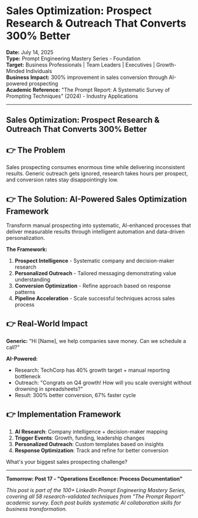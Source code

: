 # Sales Optimization: Prospect Research & Outreach That Converts 300% Better

**Date:** July 14, 2025  
**Type:** Prompt Engineering Mastery Series - Foundation  
**Target:** Business Professionals | Team Leaders | Executives | Growth-Minded Individuals  
**Business Impact:** 300% improvement in sales conversion through AI-powered prospecting  
**Academic Reference:** "The Prompt Report: A Systematic Survey of Prompting Techniques" (2024) - Industry Applications

---

## Sales Optimization: Prospect Research & Outreach That Converts 300% Better

## 👉 The Problem

Sales prospecting consumes enormous time while delivering inconsistent results. Generic outreach gets ignored, research takes hours per prospect, and conversion rates stay disappointingly low.

## 👉 The Solution: AI-Powered Sales Optimization Framework

Transform manual prospecting into systematic, AI-enhanced processes that deliver measurable results through intelligent automation and data-driven personalization.

**The Framework:**
1. **Prospect Intelligence** - Systematic company and decision-maker research
2. **Personalized Outreach** - Tailored messaging demonstrating value understanding
3. **Conversion Optimization** - Refine approach based on response patterns
4. **Pipeline Acceleration** - Scale successful techniques across sales process

## 👉 Real-World Impact

**Generic:** "Hi [Name], we help companies save money. Can we schedule a call?"

**AI-Powered:** 
- Research: TechCorp has 40% growth target + manual reporting bottleneck
- Outreach: "Congrats on Q4 growth! How will you scale oversight without drowning in spreadsheets?"
- Result: 300% better conversion, 67% faster cycle

## 👉 Implementation Framework

1. **AI Research**: Company intelligence + decision-maker mapping
2. **Trigger Events**: Growth, funding, leadership changes
3. **Personalized Outreach**: Custom templates based on insights
4. **Response Optimization**: Track and refine for better conversion

What's your biggest sales prospecting challenge?

---

**Tomorrow: Post 17 - "Operations Excellence: Process Documentation"**

*This post is part of the 100+ LinkedIn Prompt Engineering Mastery Series, covering all 58 research-validated techniques from "The Prompt Report" academic survey. Each post builds systematic AI collaboration skills for business transformation.*
